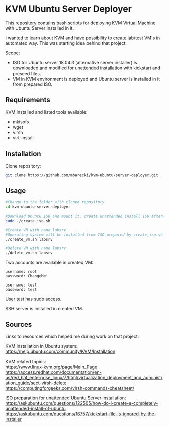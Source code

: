 # KVM Ubuntu Server Deployer

This repository contains bash scripts for deploying KVM Virtual Machine with Ubuntu Server installed in it. 

I wanted to learn about KVM and have possibility to create lab/test VM's in automated way. This was starting idea behind that project.

Scope:
- ISO for Ubuntu server 18.04.3 (alternative server installer) is downloaded and modified for unattended installation with kickstart and preseed files.
- VM in KVM environment is deployed and Ubuntu server is installed in it from prepared ISO.

## Requirements
KVM installed and listed tools available:
- mkisofs  
- wget
- virsh 
- virt-install 

## Installation
Clone repository:
```bash
git clone https://github.com/mbarecki/kvm-ubuntu-server-deployer.git
```

## Usage
```bash
#Change to the folder with cloned repository
cd kvm-ubuntu-server-deployer

#Download Ubuntu ISO and mount it, create unattended install ISO afterwards
sudo ./create_iso.sh

#Create VM with name labsrv
#Operating system will be installed from ISO prepared by create_iso.sh script
./create_vm.sh labsrv

#Delete VM with name labsrv
./delete_vm.sh labsrv
```

Two accounts are available in created VM:
```
username: root
password: ChangeMe!

username: test
password: test
```
User test has sudo access.

SSH server is installed in created VM. 

## Sources
Links to resources which helped me during work on that project:  

KVM installation in Ubuntu system:  
https://help.ubuntu.com/community/KVM/Installation  

KVM related topics:  
https://www.linux-kvm.org/page/Main_Page  
https://access.redhat.com/documentation/en-us/red_hat_enterprise_linux/7/html/virtualization_deployment_and_administration_guide/sect-virsh-delete  
https://computingforgeeks.com/virsh-commands-cheatsheet/  

ISO preparation for unattended Ubuntu Server installation:  
https://askubuntu.com/questions/122505/how-do-i-create-a-completely-unattended-install-of-ubuntu  
https://askubuntu.com/questions/16757/kickstart-file-is-ignored-by-the-installer  
